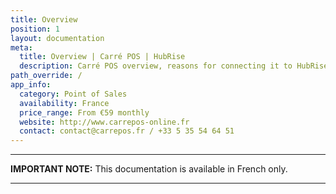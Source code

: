 ```yaml
---
title: Overview
position: 1
layout: documentation
meta:
  title: Overview | Carré POS | HubRise
  description: Carré POS overview, reasons for connecting it to HubRise and summary of integrated features. Synchronise data between your EPOS and your apps.
path_override: /
app_info:
  category: Point of Sales
  availability: France
  price_range: From €59 monthly
  website: http://www.carrepos-online.fr
  contact: contact@carrepos.fr / +33 5 35 54 64 51
---
```


---

**IMPORTANT NOTE:** This documentation is available <Link to="/fr/apps/carre-pos" addLocalePrefix={false}>in French only</Link>.

---
